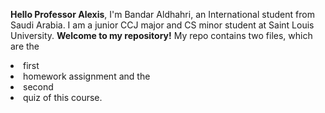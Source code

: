 **Hello Professor Alexis**, I'm Bandar Aldhahri, an International student from Saudi Arabia. I am a junior CCJ major and CS minor student at Saint Louis University. 
**Welcome to my repository!** My repo contains two files, which are the <li>first<li> homework assignment and the <li>second<li> quiz of this course. 
